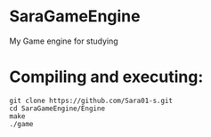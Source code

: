 # SaraGameEngine
My Game engine for studying

# Compiling and executing:
```
git clone https://github.com/Sara01-s.git
cd SaraGameEngine/Engine
make
./game
